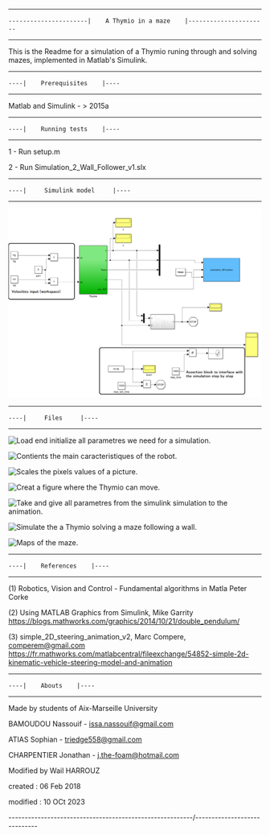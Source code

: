  --------------------------------------------------------------------------
    ----------------------|    A Thymio in a maze    |----------------------   
 --------------------------------------------------------------------------

This is the Readme for a simulation of a Thymio runing through and solving mazes,   implemented in Matlab's Simulink.



 -------------------------------------
    ----|    Prerequisites    |----   
 -------------------------------------

   Matlab and Simulink - > 2015a


 -------------------------------------
    ----|    Running tests    |----   
 -------------------------------------

   1 - Run setup.m

   2 - Run Simulation_2_Wall_Follower_v1.slx


 --------------------------------------
    ----|     Simulink model     |----   
 --------------------------------------

 ![Architecture of the simulation](./Overall_arch.PNG)



 --------------------------------------
    ----|     Files     |----   
 --------------------------------------

   ![Load end initialize all parametres we need for a simulation.](./setup.m) 

   ![Contients the main caracteristiques of the robot.](constante.m)

   ![Scales the pixels values of a picture.](thresholding_image.m)

   ![Creat a figure where the Thymio can move.](animation.m)

   ![Take and give all parametres from the simulink simulation to the animation.](animation_SFunction.m)

   ![Simulate the a Thymio solving a maze following a wall. ](Simulation_2_Wall_Follower_v1.m)


   ![Maps of the maze.](./maze)


 
 ----------------------------------
    ----|    References    |----   
 ----------------------------------

 (1) Robotics, Vision and Control - Fundamental algorithms in Matla Peter Corke

 (2) Using MATLAB Graphics from Simulink, Mike Garrity
     https://blogs.mathworks.com/graphics/2014/10/21/double_pendulum/

 (3) simple_2D_steering_animation_v2, Marc Compere, comperem@gmail.com
     https://fr.mathworks.com/matlabcentral/fileexchange/54852-simple-2d-kinematic-vehicle-steering-model-and-animation


 -------------------------------
    ----|    Abouts    |----   
 -------------------------------

Made by students of Aix-Marseille University

BAMOUDOU Nassouif - issa.nassouif@gmail.com

ATIAS Sophian - triedge558@gmail.com

CHARPENTIER Jonathan - j.the-foam@hotmail.com

Modified by Wail HARROUZ

created  : 06 Feb 2018

modified : 10 OCt 2023


 -----------------------------\----------------------------/-----------------------------